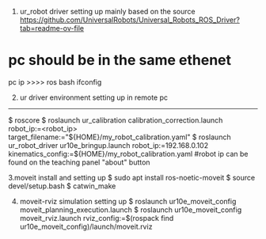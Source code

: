 1. ur_robot driver setting up
mainly based on the source https://github.com/UniversalRobots/Universal_Robots_ROS_Driver?tab=readme-ov-file
# pc should be in the same ethenet
pc ip >>>> ros bash ifconfig

2. ur driver environment setting up in remote pc
***********************************************************
$ roscore
$ roslaunch ur_calibration calibration_correction.launch \
  robot_ip:=<robot_ip> target_filename:="${HOME}/my_robot_calibration.yaml"
$ roslaunch ur_robot_driver ur10e_bringup.launch robot_ip:=192.168.0.102  kinematics_config:=${HOME}/my_robot_calibration.yaml
#robot ip can be found on the teaching panel "about" button

3.moveit install and setting up
$ sudo apt install ros-noetic-moveit
$ source devel/setup.bash
$ catwin_make

4. moveit-rviz simulation setting up
$ roslaunch ur10e_moveit_config moveit_planning_execution.launch
$ roslaunch ur10e_moveit_config moveit_rviz.launch rviz_config:=$(rospack find ur10e_moveit_config)/launch/moveit.rviz

